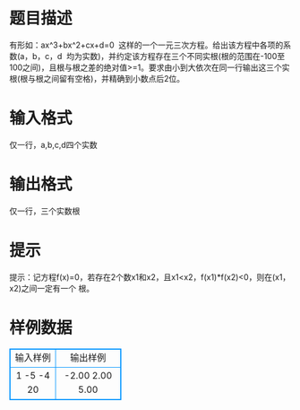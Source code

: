 # 

 
 # 题目描述 
有形如：ax^3+bx^2+cx+d=0&nbsp;&nbsp;这样的一个一元三次方程。给出该方程中各项的系数(a，b，c，d&nbsp;&nbsp;均为实数)，并约定该方程存在三个不同实根(根的范围在-100至100之间)，且根与根之差的绝对值&gt;=1。要求由小到大依次在同一行输出这三个实根(根与根之间留有空格)，并精确到小数点后2位。<BR> 

 
 # 输入格式 
仅一行，a,b,c,d四个实数 

 
 # 输出格式 
仅一行，三个实数根 

 
 # 提示 
提示：记方程f(x)=0，若存在2个数x1和x2，且x1&lt;x2，f(x1)*f(x2)&lt;0，则在(x1，x2)之间一定有一个&nbsp;根。 
# 样例数据
<style>
        table,table tr th, table tr td { border:1px solid #0094ff; }
        table { width: 200px; min-height: 25px; line-height: 25px; text-align: center; border-collapse: collapse;}   
    </style>
<table>
	<tr>
		<td>输入样例</td>
		<td>输出样例</td>
	</tr>
<tr><td>1 -5 -4 20</td><td>-2.00 2.00 5.00</td></tr></table>
